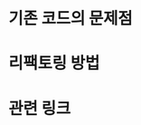 # 기존 코드의 문제점
<!-- 기존 코드를 왜 리팩토링하게 된 이유와 문제점에 대해 적어주세요. -->

# 리팩토링 방법
<!-- 어떻게 기존 코드를 개선했는지 알려주세요. -->

# 관련 링크
<!-- 관련 논의, 레퍼런스 링크 등을 올려주세요. -->
<!-- 없다면 이 섹션을 지워주세요. -->

